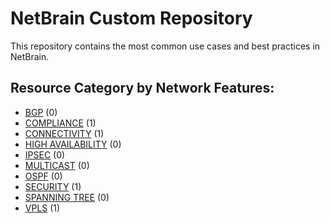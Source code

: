 

# NetBrain Custom Repository
This repository contains the most common use cases and best practices in NetBrain.

## Resource Category by Network Features:


* [BGP](bgp/) (0)
* [COMPLIANCE](compliance/) (1)
* [CONNECTIVITY](connectivity/) (1)
* [HIGH AVAILABILITY](high%20availability/) (0)
* [IPSEC](ipsec/) (0)
* [MULTICAST](multicast/) (0)
* [OSPF](ospf/) (0)
* [SECURITY](security/) (1)
* [SPANNING TREE](spanning%20tree/) (0)
* [VPLS](vpls/) (1)
